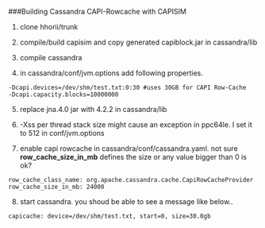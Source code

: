 ###Building Cassandra CAPI-Rowcache with CAPISIM

1. clone hhorii/trunk

2. compile/build capisim and copy generated capiblock.jar in cassandra/lib

3. compile cassandra

4. in cassandra/conf/jvm.options add following properties. 
  ```
  -Dcapi.devices=/dev/shm/test.txt:0:30 #uses 30GB for CAPI Row-Cache
  -Dcapi.capacity.blocks=10000000 
  ```
5. replace jna.4.0 jar with 4.2.2 in cassandra/lib
6. -Xss per thread stack size might cause an exception in ppc64le. I set it to 512 in conf/jvm.options

7. enable capi rowcache in cassandra/conf/cassandra.yaml. not sure **row_cache_size_in_mb** defines the size or any value bigger than 0 is ok?

  ```
  row_cache_class_name: org.apache.cassandra.cache.CapiRowCacheProvider
  row_cache_size_in_mb: 24000
  ```
8. start cassandra. you shoud be able to see a message like below..
```
capicache: device=/dev/shm/test.txt, start=0, size=30.0gb
```
